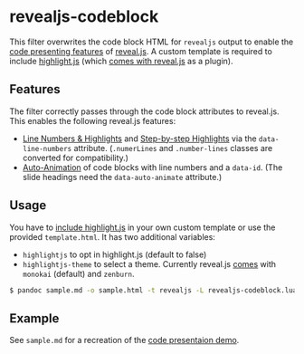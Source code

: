 # revealjs-codeblock

This filter overwrites the code block HTML for `revealjs` output to
enable the [code presenting features](https://revealjs.com/code/) of
[reveal.js](https://revealjs.com/). A custom template is required to
include [highlight.js](https://highlightjs.org/) (which [comes with
reveal.js](https://revealjs.com/code/#theming) as a plugin).

## Features

The filter correctly passes through the code block attributes to
reveal.js. This enables the following reveal.js features:

  - [Line Numbers &
    Highlights](https://github.com/hakimel/reveal.js/tree/master/plugin/highlight)
    and [Step-by-step
    Highlights](https://revealjs.com/code/#step-by-step-highlights) via
    the `data-line-numbers` attribute. (`.numerLines` and
    `.number-lines` classes are converted for compatibility.)
  - [Auto-Animation](https://revealjs.com/auto-animate/#example%3A-animating-between-code-blocks)
    of code blocks with line numbers and a `data-id`. (The slide
    headings need the `data-auto-animate` attribute.)

## Usage

You have to [include highlight.js](https://revealjs.com/code/#theming)
in your own custom template or use the provided `template.html`. It has
two additional variables:

  - `highlightjs` to opt in highlight.js (default to false)
  - `highlightjs-theme` to select a theme. Currently reveal.js
    [comes](https://github.com/hakimel/reveal.js/tree/master/plugin/highlight)
    with `monokai` (default) and `zenburn`.

``` bash
$ pandoc sample.md -o sample.html -t revealjs -L revealjs-codeblock.lua --template template.html -V highlightjs -V highlightjs-theme:zenburn
```

## Example

See `sample.md` for a recreation of the [code presentaion
demo](https://revealjs.com/#/4).
